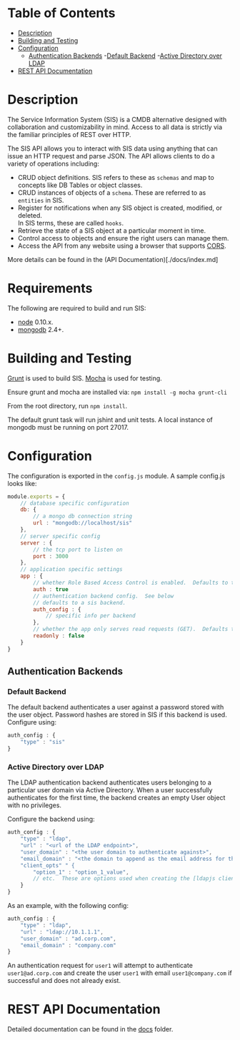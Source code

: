Table of Contents
=================

- [Description](#description)
- [Building and Testing](#building-and-testing)
- [Configuration](#configuration)
    - [Authentication Backends](#authentication-backends)
        -[Default Backend](#default-backend-configuration)
        -[Active Directory over LDAP](#active-directory-over-ldap)
- [REST API Documentation](#rest-api-documentation)

# Description

The Service Information System (SIS) is a CMDB alternative designed with
collaboration and customizability in mind.  Access to all data is strictly via
the familiar principles of REST over HTTP.  

The SIS API allows you to interact with SIS data using anything that can issue an HTTP
request and parse JSON.  The API allows clients to do a variety of operations including:

- CRUD object definitions.  SIS refers to these as `schemas` and map to concepts
like DB Tables or object classes.
- CRUD instances of objects of a `schema`.  These are referred to as `entities` in SIS.
- Register for notifications when any SIS object is created, modified, or deleted.  
In SIS terms, these are called `hooks`.
- Retrieve the state of a SIS object at a particular moment in time.
- Control access to objects and ensure the right users can manage them.
- Access the API from any website using a browser that supports [CORS](http://en.wikipedia.org/wiki/Cross-origin_resource_sharing).

More details can be found in the (API Documentation)[./docs/index.md]

# Requirements

The following are required to build and run SIS:

- [node](nodejs.org) 0.10.x.
- [mongodb](https://www.mongodb.org/) 2.4+.

# Building and Testing

[Grunt](http://gruntjs.com/) is used to build SIS.  [Mocha](http://visionmedia.github.io/mocha/) is used for testing.

Ensure grunt and mocha are installed via: `npm install -g mocha grunt-cli`

From the root directory, run `npm install`.

The default grunt task will run jshint and unit tests.  A local instance of mongodb must be running on port 27017.

# Configuration

The configuration is exported in the `config.js` module.  A sample config.js looks like:

```javascript
module.exports = {
    // database specific configuration
    db: {
        // a mongo db connection string
        url : "mongodb://localhost/sis"
    },
    // server specific config
    server : {
        // the tcp port to listen on
        port : 3000
    },
    // application specific settings
    app : {
        // whether Role Based Access Control is enabled.  Defaults to true
        auth : true
        // authentication backend config.  See below
        // defaults to a sis backend.
        auth_config : {
            // specific info per backend
        },
        // whether the app only serves read requests (GET).  Defaults to false
        readonly : false
    }
}
```

## Authentication Backends

### Default Backend

The default backend authenticates a user against a password stored with the user object.  Password hashes are stored in SIS if this backend is used.  Configure using:

```javascript
auth_config : {
    "type" : "sis"
}
```

### Active Directory over LDAP

The LDAP authentication backend authenticates users belonging to a particular user domain via Active Directory.  When a user successfully authenticates for the first time, the backend creates an empty User object with no privileges.

Configure the backend using:

```javascript
auth_config : {
    "type" : "ldap",
    "url" : "<url of the LDAP endpoint>",
    "user_domain" : "<the user domain to authenticate against>",
    "email_domain" : "<the domain to append as the email address for the user>",
    "client_opts" " {
        "option_1" : "option_1_value",
        // etc.  These are options used when creating the [ldapjs client](http://ldapjs.org/client.html)
    }
}

```

As an example, with the following config:

```javascript
auth_config : {
    "type" : "ldap",
    "url" : "ldap://10.1.1.1",
    "user_domain" : "ad.corp.com",
    "email_domain" : "company.com"
}
```

An authentication request for `user1` will attempt to authenticate `user1@ad.corp.com` and create the user `user1` with email `user1@company.com` if successful and does not already exist.

# REST API Documentation

Detailed documentation can be found in the [docs](./docs/index.md) folder.
